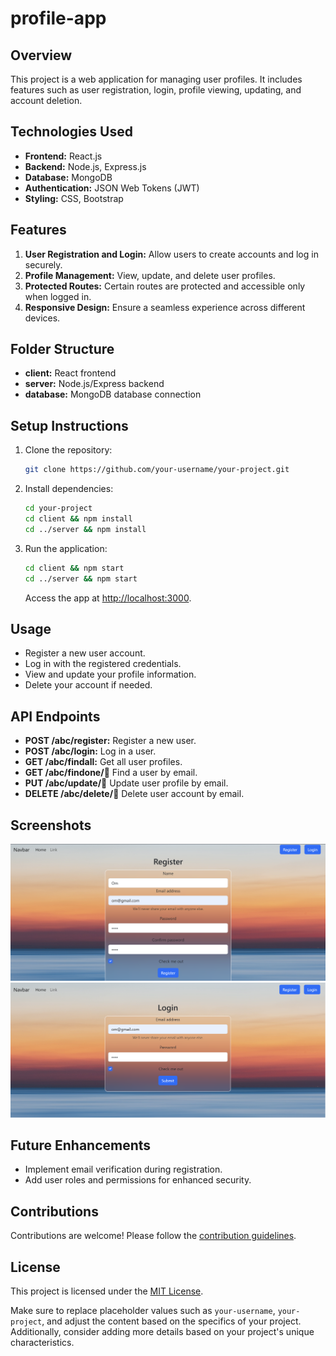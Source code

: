 


# profile-app
## Overview


This project is a web application for managing user profiles. It includes features such as user registration, login, profile viewing, updating, and account deletion.

## Technologies Used


- **Frontend:** React.js
- **Backend:** Node.js, Express.js
- **Database:** MongoDB
- **Authentication:** JSON Web Tokens (JWT)
- **Styling:** CSS, Bootstrap

## Features


1. **User Registration and Login:** Allow users to create accounts and log in securely.
2. **Profile Management:** View, update, and delete user profiles.
3. **Protected Routes:** Certain routes are protected and accessible only when logged in.
4. **Responsive Design:** Ensure a seamless experience across different devices.

## Folder Structure


- **client:** React frontend
- **server:** Node.js/Express backend
- **database:** MongoDB database connection

## Setup Instructions


1. Clone the repository:

   ```bash
   git clone https://github.com/your-username/your-project.git
   ```

2. Install dependencies:

   ```bash
   cd your-project
   cd client && npm install
   cd ../server && npm install
   ```

3. Run the application:

   ```bash
   cd client && npm start
   cd ../server && npm start
   ```

   Access the app at [http://localhost:3000](http://localhost:3000).

## Usage


- Register a new user account.
- Log in with the registered credentials.
- View and update your profile information.
- Delete your account if needed.

## API Endpoints


- **POST /abc/register:** Register a new user.
- **POST /abc/login:** Log in a user.
- **GET /abc/findall:** Get all user profiles.
- **GET /abc/findone/:email:** Find a user by email.
- **PUT /abc/update/:email:** Update user profile by email.
- **DELETE /abc/delete/:email:** Delete user account by email.

## Screenshots


![Screenshot 1](./screenshots/screenshot1.png)
![Screenshot 2](./screenshots/screenshot2.png)

## Future Enhancements


- Implement email verification during registration.
- Add user roles and permissions for enhanced security.

## Contributions


Contributions are welcome! Please follow the [contribution guidelines](CONTRIBUTING.md).

## License


This project is licensed under the [MIT License](LICENSE).

Make sure to replace placeholder values such as `your-username`, `your-project`, and adjust the content based on the specifics of your project. Additionally, consider adding more details based on your project's unique characteristics.
